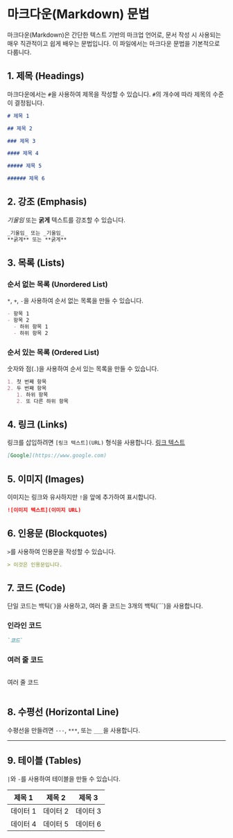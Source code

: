 # 마크다운(Markdown) 문법

마크다운(Markdown)은 간단한 텍스트 기반의 마크업 언어로, 문서 작성 시 사용되는 매우 직관적이고 쉽게 배우는 문법입니다. 이 파일에서는 마크다운 문법을 기본적으로 다룹니다.

## 1. 제목 (Headings)

마크다운에서는 `#`을 사용하여 제목을 작성할 수 있습니다. `#`의 개수에 따라 제목의 수준이 결정됩니다.

```markdown
# 제목 1

## 제목 2

### 제목 3

#### 제목 4

##### 제목 5

###### 제목 6
```

## 2. 강조 (Emphasis)

_기울임_ 또는 **굵게** 텍스트를 강조할 수 있습니다.

```markdown
_기울임_ 또는 _기울임_
**굵게** 또는 **굵게**
```

## 3. 목록 (Lists)

### 순서 없는 목록 (Unordered List)

`*`, `+`, `-`을 사용하여 순서 없는 목록을 만들 수 있습니다.

```markdown
- 항목 1
- 항목 2
  - 하위 항목 1
  - 하위 항목 2
```

### 순서 있는 목록 (Ordered List)

숫자와 점(`.`)을 사용하여 순서 있는 목록을 만들 수 있습니다.

```markdown
1. 첫 번째 항목
2. 두 번째 항목
   1. 하위 항목
   2. 또 다른 하위 항목
```

## 4. 링크 (Links)

링크를 삽입하려면 `[링크 텍스트](URL)` 형식을 사용합니다.
[링크 텍스트](/src/assets/ogu.png)

```markdown
[Google](https://www.google.com)
```

## 5. 이미지 (Images)

이미지는 링크와 유사하지만 `!`을 앞에 추가하여 표시합니다.

```markdown
![이미지 텍스트](이미지 URL)
```

## 6. 인용문 (Blockquotes)

`>`를 사용하여 인용문을 작성할 수 있습니다.

```markdown
> 이것은 인용문입니다.
```

## 7. 코드 (Code)

단일 코드는 백틱(`)을 사용하고, 여러 줄 코드는 3개의 백틱(```)을 사용합니다.

### 인라인 코드

```markdown
`코드`
```

### 여러 줄 코드

```markdown

```

여러 줄 코드

```

```

## 8. 수평선 (Horizontal Line)

수평선을 만들려면 `---`, `***`, 또는 `___`을 사용합니다.

---

## 9. 테이블 (Tables)

`|`와 `-`를 사용하여 테이블을 만들 수 있습니다.

| 제목 1   | 제목 2   | 제목 3   |
| -------- | -------- | -------- |
| 데이터 1 | 데이터 2 | 데이터 3 |
| 데이터 4 | 데이터 5 | 데이터 6 |
